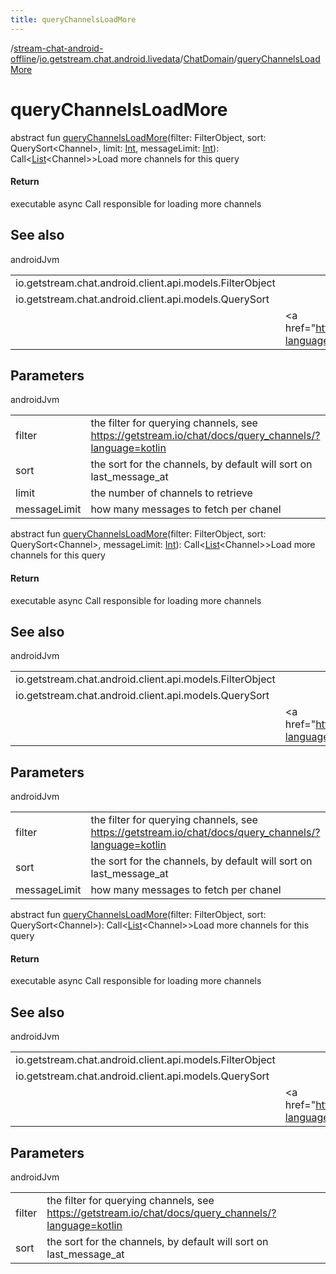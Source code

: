 ```yaml
---
title: queryChannelsLoadMore
---
```

/[stream-chat-android-offline](../../index.md)/[io.getstream.chat.android.livedata](../index.md)/[ChatDomain](index.md)/[queryChannelsLoadMore](queryChannelsLoadMore.md)  
  
  
  
# queryChannelsLoadMore  
abstract fun [queryChannelsLoadMore](queryChannelsLoadMore.md)(filter: FilterObject, sort: QuerySort&lt;Channel&gt;, limit: [Int](https://kotlinlang.org/api/latest/jvm/stdlib/kotlin/-int/index.html), messageLimit: [Int](https://kotlinlang.org/api/latest/jvm/stdlib/kotlin/-int/index.html)): Call&lt;[List](https://kotlinlang.org/api/latest/jvm/stdlib/kotlin.collections/-list/index.html)&lt;Channel&gt;&gt;Load more channels for this query  
  
#### Return  
executable async Call responsible for loading more channels  
  
## See also  
  
androidJvm  
  
| | |
|---|---|
| <a name="io.getstream.chat.android.livedata/ChatDomain/queryChannelsLoadMore/#io.getstream.chat.android.client.api.models.FilterObject#io.getstream.chat.android.client.api.models.QuerySort[io.getstream.chat.android.client.models.Channel]#kotlin.Int#kotlin.Int/PointingToDeclaration/"></a>io.getstream.chat.android.client.api.models.FilterObject| <a name="io.getstream.chat.android.livedata/ChatDomain/queryChannelsLoadMore/#io.getstream.chat.android.client.api.models.FilterObject#io.getstream.chat.android.client.api.models.QuerySort[io.getstream.chat.android.client.models.Channel]#kotlin.Int#kotlin.Int/PointingToDeclaration/"></a>|
| <a name="io.getstream.chat.android.livedata/ChatDomain/queryChannelsLoadMore/#io.getstream.chat.android.client.api.models.FilterObject#io.getstream.chat.android.client.api.models.QuerySort[io.getstream.chat.android.client.models.Channel]#kotlin.Int#kotlin.Int/PointingToDeclaration/"></a>io.getstream.chat.android.client.api.models.QuerySort| <a name="io.getstream.chat.android.livedata/ChatDomain/queryChannelsLoadMore/#io.getstream.chat.android.client.api.models.FilterObject#io.getstream.chat.android.client.api.models.QuerySort[io.getstream.chat.android.client.models.Channel]#kotlin.Int#kotlin.Int/PointingToDeclaration/"></a>|
| <a name="io.getstream.chat.android.livedata/ChatDomain/queryChannelsLoadMore/#io.getstream.chat.android.client.api.models.FilterObject#io.getstream.chat.android.client.api.models.QuerySort[io.getstream.chat.android.client.models.Channel]#kotlin.Int#kotlin.Int/PointingToDeclaration/"></a>| <a name="io.getstream.chat.android.livedata/ChatDomain/queryChannelsLoadMore/#io.getstream.chat.android.client.api.models.FilterObject#io.getstream.chat.android.client.api.models.QuerySort[io.getstream.chat.android.client.models.Channel]#kotlin.Int#kotlin.Int/PointingToDeclaration/"></a>&lt;a href="https://getstream.io/chat/docs/query_channels/?language=kotlin"&gt;Filter syntax&lt;/a&gt;|
  
  
  
## Parameters  
  
androidJvm  
  
| | |
|---|---|
| <a name="io.getstream.chat.android.livedata/ChatDomain/queryChannelsLoadMore/#io.getstream.chat.android.client.api.models.FilterObject#io.getstream.chat.android.client.api.models.QuerySort[io.getstream.chat.android.client.models.Channel]#kotlin.Int#kotlin.Int/PointingToDeclaration/"></a>filter| <a name="io.getstream.chat.android.livedata/ChatDomain/queryChannelsLoadMore/#io.getstream.chat.android.client.api.models.FilterObject#io.getstream.chat.android.client.api.models.QuerySort[io.getstream.chat.android.client.models.Channel]#kotlin.Int#kotlin.Int/PointingToDeclaration/"></a>the filter for querying channels, see https://getstream.io/chat/docs/query_channels/?language=kotlin|
| <a name="io.getstream.chat.android.livedata/ChatDomain/queryChannelsLoadMore/#io.getstream.chat.android.client.api.models.FilterObject#io.getstream.chat.android.client.api.models.QuerySort[io.getstream.chat.android.client.models.Channel]#kotlin.Int#kotlin.Int/PointingToDeclaration/"></a>sort| <a name="io.getstream.chat.android.livedata/ChatDomain/queryChannelsLoadMore/#io.getstream.chat.android.client.api.models.FilterObject#io.getstream.chat.android.client.api.models.QuerySort[io.getstream.chat.android.client.models.Channel]#kotlin.Int#kotlin.Int/PointingToDeclaration/"></a>the sort for the channels, by default will sort on last_message_at|
| <a name="io.getstream.chat.android.livedata/ChatDomain/queryChannelsLoadMore/#io.getstream.chat.android.client.api.models.FilterObject#io.getstream.chat.android.client.api.models.QuerySort[io.getstream.chat.android.client.models.Channel]#kotlin.Int#kotlin.Int/PointingToDeclaration/"></a>limit| <a name="io.getstream.chat.android.livedata/ChatDomain/queryChannelsLoadMore/#io.getstream.chat.android.client.api.models.FilterObject#io.getstream.chat.android.client.api.models.QuerySort[io.getstream.chat.android.client.models.Channel]#kotlin.Int#kotlin.Int/PointingToDeclaration/"></a>the number of channels to retrieve|
| <a name="io.getstream.chat.android.livedata/ChatDomain/queryChannelsLoadMore/#io.getstream.chat.android.client.api.models.FilterObject#io.getstream.chat.android.client.api.models.QuerySort[io.getstream.chat.android.client.models.Channel]#kotlin.Int#kotlin.Int/PointingToDeclaration/"></a>messageLimit| <a name="io.getstream.chat.android.livedata/ChatDomain/queryChannelsLoadMore/#io.getstream.chat.android.client.api.models.FilterObject#io.getstream.chat.android.client.api.models.QuerySort[io.getstream.chat.android.client.models.Channel]#kotlin.Int#kotlin.Int/PointingToDeclaration/"></a>how many messages to fetch per chanel|
  
abstract fun [queryChannelsLoadMore](queryChannelsLoadMore.md)(filter: FilterObject, sort: QuerySort&lt;Channel&gt;, messageLimit: [Int](https://kotlinlang.org/api/latest/jvm/stdlib/kotlin/-int/index.html)): Call&lt;[List](https://kotlinlang.org/api/latest/jvm/stdlib/kotlin.collections/-list/index.html)&lt;Channel&gt;&gt;Load more channels for this query  
  
#### Return  
executable async Call responsible for loading more channels  
  
## See also  
  
androidJvm  
  
| | |
|---|---|
| <a name="io.getstream.chat.android.livedata/ChatDomain/queryChannelsLoadMore/#io.getstream.chat.android.client.api.models.FilterObject#io.getstream.chat.android.client.api.models.QuerySort[io.getstream.chat.android.client.models.Channel]#kotlin.Int/PointingToDeclaration/"></a>io.getstream.chat.android.client.api.models.FilterObject| <a name="io.getstream.chat.android.livedata/ChatDomain/queryChannelsLoadMore/#io.getstream.chat.android.client.api.models.FilterObject#io.getstream.chat.android.client.api.models.QuerySort[io.getstream.chat.android.client.models.Channel]#kotlin.Int/PointingToDeclaration/"></a>|
| <a name="io.getstream.chat.android.livedata/ChatDomain/queryChannelsLoadMore/#io.getstream.chat.android.client.api.models.FilterObject#io.getstream.chat.android.client.api.models.QuerySort[io.getstream.chat.android.client.models.Channel]#kotlin.Int/PointingToDeclaration/"></a>io.getstream.chat.android.client.api.models.QuerySort| <a name="io.getstream.chat.android.livedata/ChatDomain/queryChannelsLoadMore/#io.getstream.chat.android.client.api.models.FilterObject#io.getstream.chat.android.client.api.models.QuerySort[io.getstream.chat.android.client.models.Channel]#kotlin.Int/PointingToDeclaration/"></a>|
| <a name="io.getstream.chat.android.livedata/ChatDomain/queryChannelsLoadMore/#io.getstream.chat.android.client.api.models.FilterObject#io.getstream.chat.android.client.api.models.QuerySort[io.getstream.chat.android.client.models.Channel]#kotlin.Int/PointingToDeclaration/"></a>| <a name="io.getstream.chat.android.livedata/ChatDomain/queryChannelsLoadMore/#io.getstream.chat.android.client.api.models.FilterObject#io.getstream.chat.android.client.api.models.QuerySort[io.getstream.chat.android.client.models.Channel]#kotlin.Int/PointingToDeclaration/"></a>&lt;a href="https://getstream.io/chat/docs/query_channels/?language=kotlin"&gt;Filter syntax&lt;/a&gt;|
  
  
  
## Parameters  
  
androidJvm  
  
| | |
|---|---|
| <a name="io.getstream.chat.android.livedata/ChatDomain/queryChannelsLoadMore/#io.getstream.chat.android.client.api.models.FilterObject#io.getstream.chat.android.client.api.models.QuerySort[io.getstream.chat.android.client.models.Channel]#kotlin.Int/PointingToDeclaration/"></a>filter| <a name="io.getstream.chat.android.livedata/ChatDomain/queryChannelsLoadMore/#io.getstream.chat.android.client.api.models.FilterObject#io.getstream.chat.android.client.api.models.QuerySort[io.getstream.chat.android.client.models.Channel]#kotlin.Int/PointingToDeclaration/"></a>the filter for querying channels, see https://getstream.io/chat/docs/query_channels/?language=kotlin|
| <a name="io.getstream.chat.android.livedata/ChatDomain/queryChannelsLoadMore/#io.getstream.chat.android.client.api.models.FilterObject#io.getstream.chat.android.client.api.models.QuerySort[io.getstream.chat.android.client.models.Channel]#kotlin.Int/PointingToDeclaration/"></a>sort| <a name="io.getstream.chat.android.livedata/ChatDomain/queryChannelsLoadMore/#io.getstream.chat.android.client.api.models.FilterObject#io.getstream.chat.android.client.api.models.QuerySort[io.getstream.chat.android.client.models.Channel]#kotlin.Int/PointingToDeclaration/"></a>the sort for the channels, by default will sort on last_message_at|
| <a name="io.getstream.chat.android.livedata/ChatDomain/queryChannelsLoadMore/#io.getstream.chat.android.client.api.models.FilterObject#io.getstream.chat.android.client.api.models.QuerySort[io.getstream.chat.android.client.models.Channel]#kotlin.Int/PointingToDeclaration/"></a>messageLimit| <a name="io.getstream.chat.android.livedata/ChatDomain/queryChannelsLoadMore/#io.getstream.chat.android.client.api.models.FilterObject#io.getstream.chat.android.client.api.models.QuerySort[io.getstream.chat.android.client.models.Channel]#kotlin.Int/PointingToDeclaration/"></a>how many messages to fetch per chanel|
  
abstract fun [queryChannelsLoadMore](queryChannelsLoadMore.md)(filter: FilterObject, sort: QuerySort&lt;Channel&gt;): Call&lt;[List](https://kotlinlang.org/api/latest/jvm/stdlib/kotlin.collections/-list/index.html)&lt;Channel&gt;&gt;Load more channels for this query  
  
#### Return  
executable async Call responsible for loading more channels  
  
## See also  
  
androidJvm  
  
| | |
|---|---|
| <a name="io.getstream.chat.android.livedata/ChatDomain/queryChannelsLoadMore/#io.getstream.chat.android.client.api.models.FilterObject#io.getstream.chat.android.client.api.models.QuerySort[io.getstream.chat.android.client.models.Channel]/PointingToDeclaration/"></a>io.getstream.chat.android.client.api.models.FilterObject| <a name="io.getstream.chat.android.livedata/ChatDomain/queryChannelsLoadMore/#io.getstream.chat.android.client.api.models.FilterObject#io.getstream.chat.android.client.api.models.QuerySort[io.getstream.chat.android.client.models.Channel]/PointingToDeclaration/"></a>|
| <a name="io.getstream.chat.android.livedata/ChatDomain/queryChannelsLoadMore/#io.getstream.chat.android.client.api.models.FilterObject#io.getstream.chat.android.client.api.models.QuerySort[io.getstream.chat.android.client.models.Channel]/PointingToDeclaration/"></a>io.getstream.chat.android.client.api.models.QuerySort| <a name="io.getstream.chat.android.livedata/ChatDomain/queryChannelsLoadMore/#io.getstream.chat.android.client.api.models.FilterObject#io.getstream.chat.android.client.api.models.QuerySort[io.getstream.chat.android.client.models.Channel]/PointingToDeclaration/"></a>|
| <a name="io.getstream.chat.android.livedata/ChatDomain/queryChannelsLoadMore/#io.getstream.chat.android.client.api.models.FilterObject#io.getstream.chat.android.client.api.models.QuerySort[io.getstream.chat.android.client.models.Channel]/PointingToDeclaration/"></a>| <a name="io.getstream.chat.android.livedata/ChatDomain/queryChannelsLoadMore/#io.getstream.chat.android.client.api.models.FilterObject#io.getstream.chat.android.client.api.models.QuerySort[io.getstream.chat.android.client.models.Channel]/PointingToDeclaration/"></a>&lt;a href="https://getstream.io/chat/docs/query_channels/?language=kotlin"&gt;Filter syntax&lt;/a&gt;|
  
  
  
## Parameters  
  
androidJvm  
  
| | |
|---|---|
| <a name="io.getstream.chat.android.livedata/ChatDomain/queryChannelsLoadMore/#io.getstream.chat.android.client.api.models.FilterObject#io.getstream.chat.android.client.api.models.QuerySort[io.getstream.chat.android.client.models.Channel]/PointingToDeclaration/"></a>filter| <a name="io.getstream.chat.android.livedata/ChatDomain/queryChannelsLoadMore/#io.getstream.chat.android.client.api.models.FilterObject#io.getstream.chat.android.client.api.models.QuerySort[io.getstream.chat.android.client.models.Channel]/PointingToDeclaration/"></a>the filter for querying channels, see https://getstream.io/chat/docs/query_channels/?language=kotlin|
| <a name="io.getstream.chat.android.livedata/ChatDomain/queryChannelsLoadMore/#io.getstream.chat.android.client.api.models.FilterObject#io.getstream.chat.android.client.api.models.QuerySort[io.getstream.chat.android.client.models.Channel]/PointingToDeclaration/"></a>sort| <a name="io.getstream.chat.android.livedata/ChatDomain/queryChannelsLoadMore/#io.getstream.chat.android.client.api.models.FilterObject#io.getstream.chat.android.client.api.models.QuerySort[io.getstream.chat.android.client.models.Channel]/PointingToDeclaration/"></a>the sort for the channels, by default will sort on last_message_at|
  

